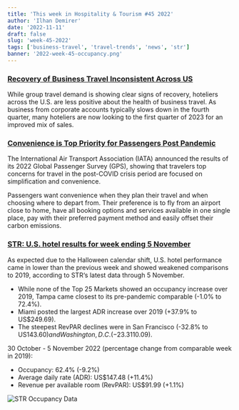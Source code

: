 ```yaml
---
title: 'This week in Hospitality & Tourism #45 2022'
author: 'Ilhan Demirer'
date: '2022-11-11'
draft: false
slug: 'week-45-2022'
tags: ['business-travel', 'travel-trends', 'news', 'str']
banner: '2022-week-45-occupancy.png'
---
```


### [Recovery of Business Travel Inconsistent Across US](https://www.hospitalitynet.org/external/4113262.html)

While group travel demand is showing clear signs of recovery, hoteliers across the U.S. are less positive about the health of business travel. As business from corporate accounts typically slows down in the fourth quarter, many hoteliers are now looking to the first quarter of 2023 for an improved mix of sales.

### [Convenience is Top Priority for Passengers Post Pandemic](https://www.hospitalitynet.org/news/4113264.html)

The International Air Transport Association (IATA) announced the results of its 2022 Global Passenger Survey (GPS), showing that travelers top concerns for travel in the post-COVID crisis period are focused on simplification and convenience.

Passengers want convenience when they plan their travel and when choosing where to depart from. Their preference is to fly from an airport close to home, have all booking options and services available in one single place, pay with their preferred payment method and easily offset their carbon emissions.

### [STR: U.S. hotel results for week ending 5 November](https://str.com/press-release/str-us-hotel-results-week-ending-5-november)

As expected due to the Halloween calendar shift, U.S. hotel performance came in lower than the previous week and showed weakened comparisons to 2019, according to STR‘s latest data through 5 November.

- While none of the Top 25 Markets showed an occupancy increase over 2019, Tampa came closest to its pre-pandemic comparable (-1.0% to 72.4%).
- Miami posted the largest ADR increase over 2019 (+37.9% to US$249.69).
- The steepest RevPAR declines were in San Francisco (-32.8% to US$143.60) and Washington, D.C. (-23.3% to US$110.09).

30 October - 5 November 2022 (percentage change from comparable week in 2019):

- Occupancy: 62.4% (-9.2%)
- Average daily rate (ADR): US$147.48 (+11.4%)
- Revenue per available room (RevPAR): US$91.99 (+1.1%)

![STR Occupancy Data](/images/blogimages/2022-week-45-occupancy.png)
